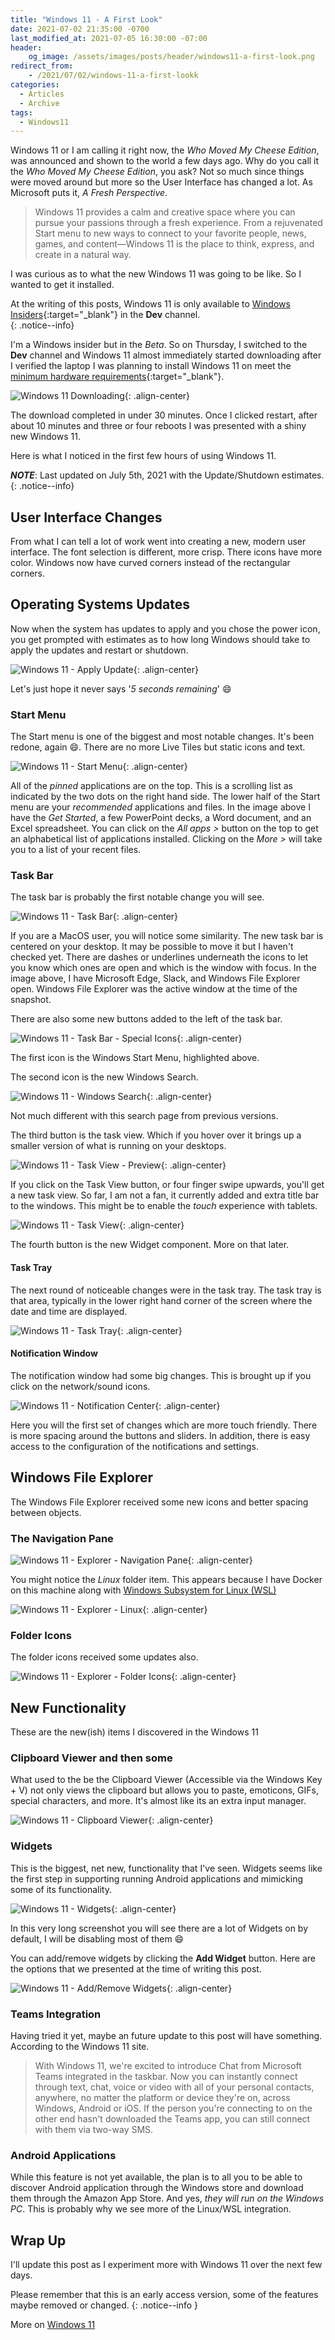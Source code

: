 ```yaml
---
title: "Windows 11 - A First Look"
date: 2021-07-02 21:35:00 -0700
last_modified_at: 2021-07-05 16:30:00 -07:00
header:
    og_image: /assets/images/posts/header/windows11-a-first-look.png
redirect_from:
    - /2021/07/02/windows-11-a-first-lookk
categories:
  - Articles
  - Archive
tags:
  - Windows11
---
```

Windows 11 or I am calling it right now, the *Who Moved My Cheese Edition*, was announced and shown to the world a few days ago. Why do you call it the *Who Moved My Cheese Edition*, you ask? Not so much since things were moved around but more so the User Interface has changed a lot. As Microsoft puts it, *A Fresh Perspective*.

> Windows 11 provides a calm and creative space where you can pursue your passions through a fresh experience. From a rejuvenated Start menu to new ways to connect to your favorite people, news, games, and content—Windows 11 is the place to think, express, and create in a natural way.

I was curious as to what the new Windows 11 was going to be like. So I wanted to get it installed.  

At the writing of this posts, Windows 11 is only available to [Windows Insiders](https://insider.windows.com/){:target="_blank"} in the **Dev** channel.  
{: .notice--info}

I'm a Windows insider but in the *Beta*. So on Thursday, I switched to the **Dev** channel and Windows 11 almost immediately started downloading after I verified the laptop I was planning to install Windows 11 on meet the [minimum hardware requirements](https://www.microsoft.com/en-us/windows/windows-11-specifications){:target="_blank"}.

![Windows 11 Downloading](/assets/images/posts/windows11-devchannel-restart.png){: .align-center}

The download completed in under 30 minutes.  Once I clicked restart, after about 10 minutes and three or four reboots I was presented with a shiny new Windows 11.

Here is what I noticed in the first few hours of using Windows 11.

***NOTE***: Last updated on July 5th, 2021 with the Update/Shutdown estimates.
{: .notice--info}

## User Interface Changes

From what I can tell a lot of work went into creating a new, modern user interface.  The font selection is different, more crisp.  There icons have more color. Windows now have curved corners instead of the rectangular corners.

## Operating Systems Updates

Now when the system has updates to apply and you chose the power icon, you get prompted with estimates as to how long Windows should take to apply the updates and restart or shutdown.

![Windows 11 - Apply Update](/assets/images/posts/windows11-devchannel-shutdown-estimate.png){: .align-center}

Let's just hope it never says '*5 seconds remaining*' :smile:

### Start Menu

The Start menu is one of the biggest and most notable changes.  It's been redone, again :smile:.  There are no more Live Tiles but static icons and text.

![Windows 11 - Start Menu](/assets/images/posts/windows11-devchannel-start-menu.png){: .align-center}

All of the *pinned* applications are on the top.  This is a scrolling list as indicated by the two dots on the right hand side.  The lower half of the Start menu are your *recommended* applications and files. In the image above I have the *Get Started*, a few PowerPoint decks, a Word document, and an Excel spreadsheet. You can click on the *All apps >* button on the top to get an alphabetical list of applications installed. Clicking on the *More >* will take you to a list of your recent files.

### Task Bar

The task bar is probably the first notable change you will see.

![Windows 11 - Task Bar](/assets/images/posts/windows11-devchannel-taskbar-icons.png){: .align-center}

If you are a MacOS user, you will notice some similarity.  The new task bar is centered on your desktop.  It may be possible to move it but I haven't checked yet.  There are dashes or underlines underneath the icons to let you know which ones are open and which is the window with focus.  In the image above, I have Microsoft Edge, Slack, and Windows File Explorer open.  Windows File Explorer was the active window at the time of the snapshot.

There are also some new buttons added to the left of the task bar.

![Windows 11 - Task Bar - Special Icons](/assets/images/posts/windows11-devchannel-taskbar-special-icons.png){: .align-center}

The first icon is the Windows Start Menu, highlighted above.

The second icon is the new Windows Search.

![Windows 11 - Windows Search](/assets/images/posts/windows11-devchannel-search.png){: .align-center}

Not much different with this search page from previous versions.

The third button is the task view. Which if you hover over it brings up a smaller version of what is running on your desktops.

![Windows 11 - Task View - Preview](/assets/images/posts/windows11-devchannel-task-view.png){: .align-center}

If you click on the Task View button, or four finger swipe upwards, you'll get a new task view.  So far, I am not a fan, it currently added and extra title bar to the windows.  This might be to enable the *touch* experience with tablets.

![Windows 11 - Task View](/assets/images/posts/windows11-devchannel-app-view.png){: .align-center}

The fourth button is the new Widget component.  More on that later.

#### Task Tray

The next round of noticeable changes were in the task tray.  The task tray is that area, typically in the lower right hand corner of the screen where the date and time are displayed.

![Windows 11 - Task Tray](/assets/images/posts/windows11-devchannel-task-tray.png){: .align-center}

#### Notification Window

The notification window had some big changes. This is brought up if you click on the network/sound icons.

![Windows 11 - Notification Center](/assets/images/posts/windows11-devchannel-notification-center.png){: .align-center}

Here you will the first set of changes which are more touch friendly.  There is more spacing around the buttons and sliders. In addition, there is easy access to the configuration of the notifications and settings.

## Windows File Explorer

The Windows File Explorer received some new icons and better spacing between objects.

### The Navigation Pane

![Windows 11 - Explorer - Navigation Pane](/assets/images/posts/windows11-devchannel-navigation-pane.png){: .align-center}

You might notice the *Linux* folder item.  This appears because I have Docker on this machine along with [Windows Subsystem for Linux (WSL)](https://docs.microsoft.com/en-us/windows/wsl/install-win10?wt.mc_id=DT-MVP-4024623)

![Windows 11 - Explorer - Linux](/assets/images/posts/windows11-devchannel-linux.png){: .align-center}

### Folder Icons

The folder icons received some updates also.

![Windows 11 - Explorer - Folder Icons](/assets/images/posts/windows11-devchannel-folder-icons.png){: .align-center}

## New Functionality

These are the new(ish) items I discovered in the Windows 11

### Clipboard Viewer and then some

What used to the be the Clipboard Viewer (Accessible via the Windows Key + V) not only views the clipboard but allows you to paste, emoticons, GIFs, special characters, and more.  It's almost like its an extra input manager.

![Windows 11 - Clipboard Viewer](/assets/images/posts/windows11-devchannel-clipboard-viewer.png){: .align-center}

### Widgets

This is the biggest, net new, functionality that I've seen.  Widgets seems like the first step in supporting running Android applications and mimicking some of its functionality.

![Windows 11 - Widgets](/assets/images/posts/windows11-devchannel-widget-display.png){: .align-center}

In this very long screenshot you will see there are a lot of Widgets on by default, I will be disabling most of them :smile:

You can add/remove widgets by clicking the **Add Widget** button.  Here are the options that we presented at the time of writing this post.

![Windows 11 - Add/Remove Widgets](/assets/images/posts/windows11-devchannel-add-widgets.png){: .align-center}

### Teams Integration

Having tried it yet, maybe an future update to this post will have something. According to the Windows 11 site.

> With Windows 11, we're excited to introduce Chat from Microsoft Teams integrated in the taskbar. Now you can instantly connect through text, chat, voice or video with all of your personal contacts, anywhere, no matter the platform or device they're on, across Windows, Android or iOS. If the person you're connecting to on the other end hasn't downloaded the Teams app, you can still connect with them via two-way SMS.

### Android Applications

While this feature is not yet available, the plan is to all you to be able to discover Android application through the Windows store and download them through the Amazon App Store.  And yes, *they will run on the Windows PC*.  This is probably why we see more of the Linux/WSL integration.

## Wrap Up

I'll update this post as I experiment more with Windows 11 over the next few days.

Please remember that this is an early access version, some of the features maybe removed or changed.
{: .notice--info }

More on [Windows 11](https://www.microsoft.com/en-us/windows/windows-11)